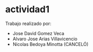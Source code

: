 # actividad1
Trabajo realizado por:
* Jose David Gomez Veca
* Alvaro Jose Arias Villavicencio
* Nicolas Bedoya Minotta (CANCELÓ)
